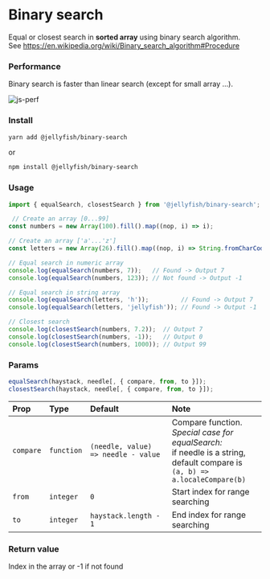 # Binary search

Equal or closest search in **sorted array** using binary search algorithm.   
See https://en.wikipedia.org/wiki/Binary_search_algorithm#Procedure

### Performance

Binary search is faster than linear search (except for small array ...).

![js-perf](https://github.com/thejellyfish/binary-search/raw/master/js-perf.jpg)

### Install

```bash
yarn add @jellyfish/binary-search
```

or

```bash
npm install @jellyfish/binary-search
```

### Usage

```javascript
import { equalSearch, closestSearch } from '@jellyfish/binary-search';

 // Create an array [0...99]
const numbers = new Array(100).fill().map((nop, i) => i);

// Create an array ['a'...'z']
const letters = new Array(26).fill().map((nop, i) => String.fromCharCode(97 + i));

// Equal search in numeric array
console.log(equalSearch(numbers, 7));   // Found -> Output 7
console.log(equalSearch(numbers, 123)); // Not found -> Output -1

// Equal search in string array
console.log(equalSearch(letters, 'h'));         // Found -> Output 7
console.log(equalSearch(letters, 'jellyfish')); // Found -> Output -1

// Closest search
console.log(closestSearch(numbers, 7.2));  // Output 7
console.log(closestSearch(numbers, -1));   // Output 0
console.log(closestSearch(numbers, 1000)); // Output 99
```

### Params

```javascript
equalSearch(haystack, needle[, { compare, from, to }]);
closestSearch(haystack, needle[, { compare, from, to }]);
```


| Prop      | Type       | Default                             | Note |
|:-----------|:------------|:-------------------------------------|:------|
| `compare` | `function` | `(needle, value) => needle - value` | Compare function. <br /><em>Special case for equalSearch:</em><br />if needle is a string, default compare is<br />`(a, b) => a.localeCompare(b)`
| `from`    | `integer`  | `0`                                 | Start index for range searching
| `to`      | `integer`  | `haystack.length - 1`               | End index for range searching


### Return value

Index in the array or -1 if not found
